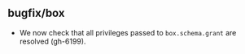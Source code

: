 ## bugfix/box

* We now check that all privileges passed to `box.schema.grant` are resolved 
  (gh-6199).
